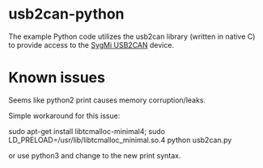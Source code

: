 # usb2can-python
The example Python code utilizes the usb2can library (written in native C) to provide access to the [SygMi USB2CAN](http://sygmi.canbus.pl/en/products/can-devices/item/1-usb2can.html) device.
# Known issues
Seems like python2 print causes memory corruption/leaks.

Simple workaround for this issue:

sudo apt-get install libtcmalloc-minimal4;
sudo LD_PRELOAD=/usr/lib/libtcmalloc_minimal.so.4 python usb2can.py

or use python3 and change to the new print syntax.
